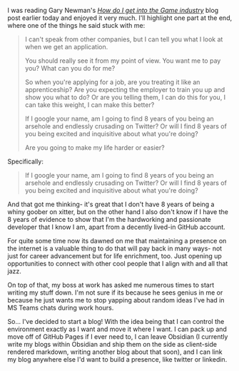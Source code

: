 I was reading Gary Newman's [*How do I get into the Game industry*](https://garry.net/posts/how-do-i-get-into-the-game-industry) blog post earlier today and enjoyed it very much.  I'll highlight one part at the end, where one of the things he said stuck with me:

> I can't speak from other companies, but I can tell you what I look at when we get an application.  
  >
>You should really see it from my point of view. You want me to pay you? What can you do for me?  
  >
>So when you're applying for a job, are you treating it like an apprenticeship? Are you expecting the employer to train you up and show you what to do? Or are you telling them, I can do this for you, I can take this weight, I can make this better?  
  >
>If I google your name, am I going to find 8 years of you being an arsehole and endlessly crusading on Twitter? Or will I find 8 years of you being excited and inquisitive about what you're doing?  
>
> Are you going to make my life harder or easier?

Specifically:
>If I google your name, am I going to find 8 years of you being an arsehole and endlessly crusading on Twitter? Or will I find 8 years of you being excited and inquisitive about what you're doing? 

And that got me thinking- it's great that I don't have 8 years of being a whiny goober on xitter, but on the other hand I also don't know if I have the 8 years of evidence to show that I'm the hardworking and passionate developer that I know I am, apart from a decently lived-in GitHub account.

For quite some time now its dawned on me that maintaining a presence on the internet is a valuable thing to do that will pay back in many ways- not just for career advancement but for life enrichment, too. Just opening up opportunities to connect with other cool people that I align with and all that jazz.

On top of that, my boss at work has asked me numerous times to start writing my stuff down. I'm not sure if its because he sees genius in me or because he just wants me to stop yapping about random ideas I've had in MS Teams chats during work hours.

So... I've decided to start a blog! With the idea being that I can control the environment exactly as I want and move it where I want. I can pack up and move off of GitHub Pages if I ever need to, I can leave Obsidian (I currently write my blogs within Obsidian and ship them on the side as client-side rendered markdown, writing another blog about that soon), and I can link my blog anywhere else I'd want to build a presence, like twitter or linkedin.